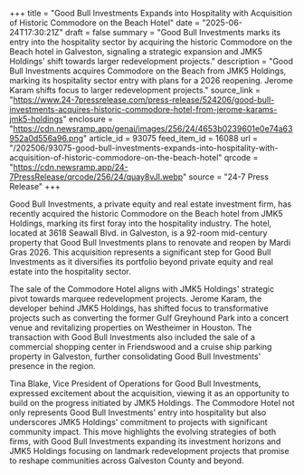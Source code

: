 +++
title = "Good Bull Investments Expands into Hospitality with Acquisition of Historic Commodore on the Beach Hotel"
date = "2025-06-24T17:30:21Z"
draft = false
summary = "Good Bull Investments marks its entry into the hospitality sector by acquiring the historic Commodore on the Beach hotel in Galveston, signaling a strategic expansion and JMK5 Holdings' shift towards larger redevelopment projects."
description = "Good Bull Investments acquires Commodore on the Beach from JMK5 Holdings, marking its hospitality sector entry with plans for a 2026 reopening. Jerome Karam shifts focus to larger redevelopment projects."
source_link = "https://www.24-7pressrelease.com/press-release/524206/good-bull-investments-acquires-historic-commodore-hotel-from-jerome-karams-jmk5-holdings"
enclosure = "https://cdn.newsramp.app/genai/images/256/24/4653b0239601e0e74a63952a0d556a96.png"
article_id = 93075
feed_item_id = 16088
url = "/202506/93075-good-bull-investments-expands-into-hospitality-with-acquisition-of-historic-commodore-on-the-beach-hotel"
qrcode = "https://cdn.newsramp.app/24-7PressRelease/qrcode/256/24/quay8vJl.webp"
source = "24-7 Press Release"
+++

<p>Good Bull Investments, a private equity and real estate investment firm, has recently acquired the historic Commodore on the Beach hotel from JMK5 Holdings, marking its first foray into the hospitality industry. The hotel, located at 3618 Seawall Blvd. in Galveston, is a 92-room mid-century property that Good Bull Investments plans to renovate and reopen by Mardi Gras 2026. This acquisition represents a significant step for Good Bull Investments as it diversifies its portfolio beyond private equity and real estate into the hospitality sector.</p><p>The sale of the Commodore Hotel aligns with JMK5 Holdings' strategic pivot towards marquee redevelopment projects. Jerome Karam, the developer behind JMK5 Holdings, has shifted focus to transformative projects such as converting the former Gulf Greyhound Park into a concert venue and revitalizing properties on Westheimer in Houston. The transaction with Good Bull Investments also included the sale of a commercial shopping center in Friendswood and a cruise ship parking property in Galveston, further consolidating Good Bull Investments' presence in the region.</p><p>Tina Blake, Vice President of Operations for Good Bull Investments, expressed excitement about the acquisition, viewing it as an opportunity to build on the progress initiated by JMK5 Holdings. The Commodore Hotel not only represents Good Bull Investments' entry into hospitality but also underscores JMK5 Holdings' commitment to projects with significant community impact. This move highlights the evolving strategies of both firms, with Good Bull Investments expanding its investment horizons and JMK5 Holdings focusing on landmark redevelopment projects that promise to reshape communities across Galveston County and beyond.</p>